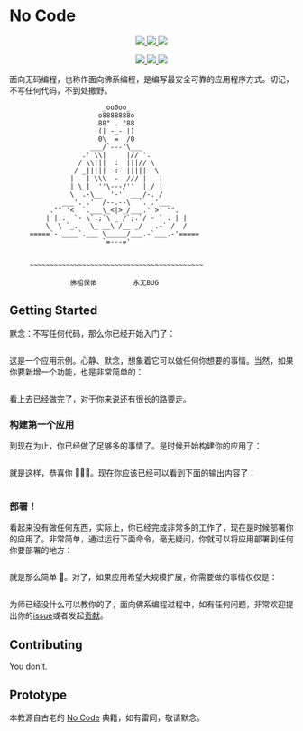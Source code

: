 # No Code

<p align="center">
  <a href="https://github.com/yesvods/nocode/issues">
    <img src="https://img.shields.io/badge/license-WTF-brightgreen.svg">
  </a>
  <a href="https://github.com/yesvods/nocode/issues">
    <img src="https://img.shields.io/badge/%E2%9C%8D%EF%B8%8F-No%20Code-green.svg?style=flat-square">
  </a>
  <a href="https://github.com/yesvods/nocode/issues">
    <img src="https://img.shields.io/badge/rating-%E2%98%85%E2%98%85%E2%98%85%E2%98%85%E2%98%85-green.svg?style=flat-square">
  </a>
  
</p>

<p align="center">
  <a href="https://github.com/yesvods/nocode/issues">
    <img src="https://img.shields.io/badge/build-passing-green.svg?style=for-the-badge">
  </a>
  <a href="https://github.com/yesvods/nocode/issues">
    <img src="https://img.shields.io/badge/coverage-100%25-green.svg?style=for-the-badge">
  </a>
  <a href="https://github.com/yesvods/nocode/issues">
    <img src="https://img.shields.io/badge/docs-passing-green.svg?style=for-the-badge">
  </a>
</p>

面向无码编程，也称作面向佛系编程，是编写最安全可靠的应用程序方式。切记，不写任何代码，不到处撒野。

```
                       _oo0oo_
                      o8888888o
                      88" . "88
                      (| -_- |)
                      0\  =  /0
                    ___/`---'\___
                  .' \\|     |// '.
                 / \\|||  :  |||// \
                / _||||| -:- |||||- \
               |   | \\\  -  /// |   |
               | \_|  ''\---/''  |_/ |
               \  .-\__  '-'  ___/-. /
             ___'. .'  /--.--\  `. .'___
          ."" '<  `.___\_<|>_/___.' >' "".
         | | :  `- \`.;`\ _ /`;.`/ - ` : | |
         \  \ `_.   \_ __\ /__ _/   .-` /  /
     =====`-.____`.___ \_____/___.-`___.-'=====
                       `=---='


     ~~~~~~~~~~~~~~~~~~~~~~~~~~~~~~~~~~~~~~~~~~~

               佛祖保佑         永无BUG
```

## Getting Started

默念：不写任何代码，那么你已经开始入门了：

```

```

这是一个应用示例。心静、默念，想象着它可以做任何你想要的事情。当然，如果你要新增一个功能，也是非常简单的：

```

```

看上去已经做完了，对于你来说还有很长的路要走。

### 构建第一个应用

到现在为止，你已经做了足够多的事情了。是时候开始构建你的应用了：

```

```

就是这样，恭喜你 🎉🎉🎉。现在你应该已经可以看到下面的输出内容了：

```

```

### 部署！

看起来没有做任何东西，实际上，你已经完成非常多的工作了，现在是时候部署你的应用了。非常简单，通过运行下面命令，毫无疑问，你就可以将应用部署到任何你要部署的地方：

```

```

就是那么简单 👏。对了，如果应用希望大规模扩展，你需要做的事情仅仅是：

```

```

为师已经没什么可以教你的了，面向佛系编程过程中，如有任何问题，非常欢迎提出你的[issue](https://github.com/yesvods/nocode/issues)或者发起[贡献](LICENSE)。

## Contributing

You don't.

## Prototype

本教源自古老的 [No Code](https://github.com/kelseyhightower/nocode) 典籍，如有雷同，敬请默念。
